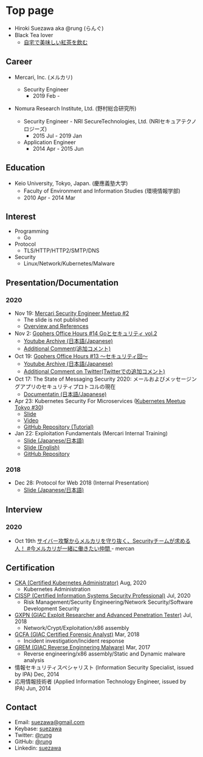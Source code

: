 # Top page
- Hiroki Suezawa aka @rung (らんぐ)
- Black Tea lover
  - [自宅で美味しい紅茶を飲む](https://note.com/rung/n/nba330d22992a)

## Career
- Mercari, Inc. (メルカリ)
  - Security Engineer
    - 2019 Feb -

- Nomura Research Institute, Ltd. (野村総合研究所)
  - Security Engineer - NRI SecureTechnologies, Ltd. (NRIセキュアテクノロジーズ)
    - 2015 Jul - 2019 Jan
  - Application Engineer
    - 2014 Apr - 2015 Jun

## Education
- Keio University, Tokyo, Japan. (慶應義塾大学)
    - Faculty of Environment and Information Studies (環境情報学部)
    - 2010 Apr - 2014 Mar

## Interest
- Programming
    - Go
- Protocol
    - TLS/HTTP/HTTP2/SMTP/DNS
- Security
    - Linux/Network/Kubernetes/Malware

## Presentation/Documentation
### 2020
- Nov 19: [Mercari Security Engineer Meetup #2](https://mercari.connpass.com/event/193664/)
  - The slide is not published
  - [Overview and References](https://github.com/rung/phishing-automation-references)
- Nov 2: [Gophers Office Hours #14 Goとセキュリティ vol.2](https://mercari.connpass.com/event/192864/)
  - [Youtube Archive (日本語/Japanese)](https://www.youtube.com/watch?v=Ca96Vsfa69A)
  - [Additional Comment(追加コメント)](https://twitter.com/rung/status/1323160375353749505?s=20)
- Oct 19: [Gophers Office Hours #13 〜セキュリティ回〜](https://mercari.connpass.com/event/191408/)
  - [Youtube Archive (日本語/Japanese)](https://www.youtube.com/watch?v=apJySz-EBV8)
  - [Additional Comment on Twitter(Twitterでの追加コメント)](https://twitter.com/rung/status/1318131791278993414)
- Oct 17: The State of Messaging Security 2020: メールおよびメッセージングアプリのセキュリティプロトコルの現在
  - [Documentatin (日本語/Japanese)](https://github.com/rung/messaging-security-2020)
- Apr 23: Kubernetes Security For Microservices ([Kubernetes Meetup Tokyo #30](https://k8sjp.connpass.com/event/171599/))
  - [Slide](https://speakerdeck.com/rung/kubernetes-security-for-microservices)
  - [Video](https://www.youtube.com/watch?v=5rW0T63A_P8&t=5370)
  - [GitHub Repository (Tutorial)](https://github.com/rung/tutorial-gke-security)
- Jan 22: Exploitation Fundamentals (Mercari Internal Training)
  - [Slide (Japanese/日本語)](https://docs.google.com/presentation/d/1rLbyE6LDtpFjIS2ABidmnK0mIyi0Qm4pQMp5mkgbdw8/edit)
  - [Slide (English)](https://docs.google.com/presentation/d/1o1mlrI5MKHiJOPG-6A6YQnT3q0ZEA-BZk9rs_ltauEM/edit)
  - [GitHub Repository](https://github.com/rung/training-exploit-fundamentals)

### 2018
- Dec 28: Protocol for Web 2018 (Internal Presentation)
  - [Slide (Japanese/日本語)](https://speakerdeck.com/rung/protocol-for-web-2018)

## Interview
### 2020
- Oct 19th [サイバー攻撃からメルカリを守り抜く、Securityチームが求める人！ #今メルカリが一緒に働きたい仲間
](https://mercan.mercari.com/articles/25271/) - mercan


## Certification
- [CKA (Certified Kubernetes Administrator)](https://www.youracclaim.com/badges/ec5b0e74-8644-4dca-b893-b510263af23b/public_url) Aug, 2020
  - Kubernetes Administration
- [CISSP (Certified Information Systems Security Professional)](https://www.youracclaim.com/badges/1491717a-b9ce-43c3-bc86-1c5fc560d267/public_url) Jul, 2020
  - Risk Management/Security Engineering/Network Security/Software Development Security
- [GXPN (GIAC Exploit Researcher and Advanced Penetration Tester)](https://www.youracclaim.com/badges/2fa26bfa-035a-41f7-9267-041227e7a8a8/public_url) Jul, 2018
  - Network/Crypt/Exploitation/x86 assembly
- [GCFA (GIAC Certified Forensic Analyst)](https://www.youracclaim.com/badges/c5cac59f-e8ac-416d-9f1c-1637d7071db2/public_url) Mar, 2018
  - Incident investigation/Incident response
- [GREM (GIAC Reverse Enginnering Malware)](https://www.youracclaim.com/badges/6a988dab-8f75-4ae2-b10d-00081bbaa48e/public_url) Mar, 2017
  - Reverse engineering/x86 assembly/Static and Dynamic malware analysis
- 情報セキュリティスペシャリスト (Information Security Specialist, issued by IPA) Dec, 2014
- 応用情報技術者 (Applied Information Technology Engineer, issued by IPA) Jun, 2014

## Contact
- Email: suezawa@gmail.com
- Keybase: [suezawa](https://keybase.io/suezawa)
- Twitter: [@rung](https://mobile.twitter.com/rung)
- GitHub: [@rung](https://github.com/rung)
- Linkedin: [suezawa](https://www.linkedin.com/in/suezawa/)

